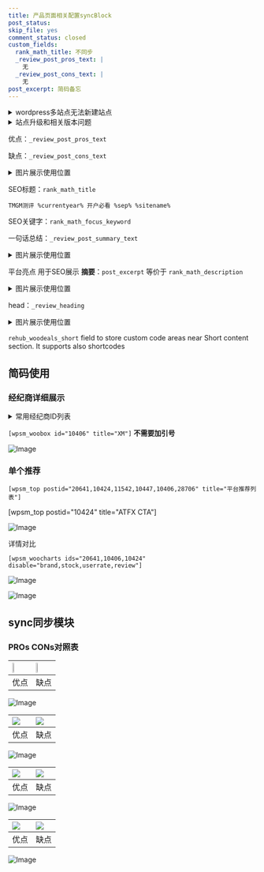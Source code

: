 ```yaml
---
title: 产品页面相关配置syncBlock
post_status: 
skip_file: yes
comment_status: closed
custom_fields:
  rank_math_title: 不同步
  _review_post_pros_text: |
    无
  _review_post_cons_text: |
    无
post_excerpt: 简码备忘
---
```

<details><summary>wordpress多站点无法新建站点</summary>

<li>和报错需要清理cookies一样的原因</li>
<li>wp-config.php里面<code>define( 'SUBDOMAIN_INSTALL', false );//子域名安装</code></li>
<li>新建子站点是用<code>define( 'SUBDOMAIN_INSTALL', true);//子域名安装</code> 完成以后，改成<code>false</code></li>
</details>

<details><summary>站点升级和相关版本问题</summary>

<p>wordpress：5.9.9
woocommerce：7.5.1
出现问题的地方：主题选项里面>><strong>Product layout >>compact style</strong></p>
<p>如何出现没有用过的字段 导致无法保存。先导出配置 然后进行修改，后面再次恢复即可。</p>
<p>出现部分字段无法显示时，需要返回默认布局后，对产品进行保存就好了。</p>
<p></p>
</details>

优点：`_review_post_pros_text`

缺点：`_review_post_cons_text`

<details><summary>图片展示使用位置</summary>

<img src="https://prod-files-secure.s3.us-west-2.amazonaws.com/39ed1227-6d7d-4570-be36-9ccd4a2c4241/f51d3d83-55d4-4bdf-9604-f37ec77ab556/Untitled.png?X-Amz-Algorithm=AWS4-HMAC-SHA256&X-Amz-Content-Sha256=UNSIGNED-PAYLOAD&X-Amz-Credential=ASIAZI2LB466XHIUEA4G%2F20250718%2Fus-west-2%2Fs3%2Faws4_request&X-Amz-Date=20250718T165521Z&X-Amz-Expires=3600&X-Amz-Security-Token=IQoJb3JpZ2luX2VjEHgaCXVzLXdlc3QtMiJGMEQCIBwHS%2BddKs1MJQt8EufsWBcWuDrVyH1Bp92KdyoKd%2FhIAiAjhxwSBWYQ7h0U4m0NVc94en%2BCkWMxKpTBssFy5kp%2BsyqIBAiR%2F%2F%2F%2F%2F%2F%2F%2F%2F%2F8BEAAaDDYzNzQyMzE4MzgwNSIMJg6jBdcOivktITsoKtwDXZDtmMoftDMTXtkhWov9qLqwgpYxDJHC9jqzaSiX5dkpz2jXq%2BgnWi8EKAbBwrjH41Ta14kyEjIZ8wazMe1PMozMVkC%2FZDZzeAJAYH%2FoMtdFa8Rs0mgFRfKVCXCBeD%2FAc4JUftjbicNe3%2FoJ2LubveQXLlUpJkSDvmryQzOeTvIBoEs4F5GGWKVGh51XjCyIE%2FWWt8s%2FIt34PXUhBGizwVbAzMOUgZx9vgGBAGV5Pz6%2B1egitqiwKj97QLcGH%2BmOPg%2B3welvnQQPYtsLL8wj9I2hSa9UTauVg4AxB1G1JLDw0Pjl4WkkHZjG8u7xdbgsevOyZitd9eI54ZhvxBotFFNyalIlA1utsJb1o0WwrEyl7G33SbCKh8liDlWkgZL91q0buVNFZ36USMx32HHBJrWpTFkCUCMqRfyMXsGmWUWYTtwnlgGFlkYegmxiNX%2BBkliOFOUL4DRTG8R0M8XFQEqs5AoYwG2JPCYTxmT18XNIq89%2BaCM0H4pp2cPuFzEUpuBSkK1oc1ALVHE4uB9CXvfQCUHcpm0YKV4TFYd%2FUsoTzYHl%2BnBbWxvYbY8MEAoi2J6zSYM635XKY5Zhx8tTjvwUUxuSSI%2FOWt2b%2FAPjBNiMA8%2B7ecYIGLLHOGowrc7pwwY6pgFzJvdcNn2ojcsHTH%2F%2BqspG5ITwaUYLEcfW3JIn6cz4VDdn1GExi3KJfY0cWSlgg9Eve5YbKS%2B3PYangX4dUd3tclTLIILnS8i4zufELkdFa%2F3rM9rQIGWHok9aQLojlxQlANi75fCxxkFueITI3H3VsJ1YPfOHpxYjvhIsGcccrKtZDQAlym8eraFaQrAN24qKXBVaLxLLxvlwa1S3xAn1sNctm1UT&X-Amz-Signature=73b7439cd193802d4164ced513cb3bdef9e56b68dd1387be531142abb5c81149&X-Amz-SignedHeaders=host&x-amz-checksum-mode=ENABLED&x-id=GetObject" alt="Image">
</details>

SEO标题：`rank_math_title`

`TMGM测评 %currentyear% 开户必看 %sep% %sitename%`

SEO关键字：`rank_math_focus_keyword`

一句话总结：`_review_post_summary_text`

<details><summary>图片展示使用位置</summary>

<img src="https://prod-files-secure.s3.us-west-2.amazonaws.com/39ed1227-6d7d-4570-be36-9ccd4a2c4241/4b96a922-296c-4f4e-8630-d1c870cbce01/Untitled.png?X-Amz-Algorithm=AWS4-HMAC-SHA256&X-Amz-Content-Sha256=UNSIGNED-PAYLOAD&X-Amz-Credential=ASIAZI2LB466SABX3DVI%2F20250718%2Fus-west-2%2Fs3%2Faws4_request&X-Amz-Date=20250718T165522Z&X-Amz-Expires=3600&X-Amz-Security-Token=IQoJb3JpZ2luX2VjEHgaCXVzLXdlc3QtMiJHMEUCIQD2YH9A92pUuLxaaz3mMMVEH0LIILKvTzaRAvIGQDkCHgIgcBAw9X2Ff9%2FOG%2F0why%2B0H6y7BetiyymJ95K3S3%2BLg7oqiAQIkf%2F%2F%2F%2F%2F%2F%2F%2F%2F%2FARAAGgw2Mzc0MjMxODM4MDUiDFqvVgleYYj%2BM%2BU%2F%2BircA5Ekt1iC0vM3CaW5%2BkWouOX1KKxK2KnUGs2i3bgnNBPoQSFNqPLi%2FGUCLs%2FVhahC50KepwWLE3Gkzar9m3Z00OYHsuRjMleZ3Q1%2BvsNxoswElIirguRVj4yH7fgtz9vAElxw4tDGNuKqKLUDpDnzOs2Fw8%2Fhlt%2FBIhDnXMoXgGKluzEqu7vZFXhRGcYpku4JFHYnfzsyyAfs4jrrM%2BotnQmMwdqRrxtbJQmO%2BZtPy%2FpILkx4YnFe9Y6jQztvhtxo04hl2C7wX2UfXXQ3UpkfrzZ9L71jC44QNhbhJkPiXo2s1qB%2Fl71XdZRvwx2KbnjmdKuFF2T8lxlddCAKz9yA2JW6CpVwtC7eaF2cl9iEjcCR4BiNfOg8vOHkKfYAcgxl3jHiBnFqfO9eksY6nHPOVdu%2Frb7zBWw5yuwg1WGvwQSrQ%2FQoZU1cijU%2BTIFIoBNHQKbHPL%2BVOnIC9wsMoSDAYI7mWOw2FCoyfRHBU13LbHRuM54gy1HV6ZKCq%2Fb%2BRFLkOV0FuXdeKgOG3kZ5TJspddt1IFP%2FUblSP3965%2FlfmD9v%2BUazlZZGjUUrx9VDOQnNtlbpAN0ilfR0W9nK5dpa1sI9gkLFNbjQx3oEfA9kKzKvUGvjpIUT3%2Ftja3TnMMHO6cMGOqUBkdixahPlQzD2aXw7ln3xpk1w2p82SNZ8q91UGn83z2MmIOCwNLLadZxavJ6rez%2BB0uduwaX1prYKSyFkVJP3qWgNCgER0wZj3IynH3xmpf0OYU1JuGAcz2KG9Bec6js27zy3mUk3Tc0xzIf6Bnth5skbbpO7GIjnUYab9rAsMAVjGKVGND6GC7ou%2BKBVP8t4lCj4t98EgUrQtVC7FynFIgpWX3ZD&X-Amz-Signature=507ffb678530ed05aab9f6d9acf3862cefd58ba3aeef659d014707278d804a8c&X-Amz-SignedHeaders=host&x-amz-checksum-mode=ENABLED&x-id=GetObject" alt="Image">
</details>

平台亮点 用于SEO展示 **摘要**：`post_excerpt`  等价于 `rank_math_description`

<details><summary>图片展示使用位置</summary>

<img src="https://prod-files-secure.s3.us-west-2.amazonaws.com/39ed1227-6d7d-4570-be36-9ccd4a2c4241/1ee11f63-b60a-4dfe-a7a7-d58ff23b5d88/Untitled.png?X-Amz-Algorithm=AWS4-HMAC-SHA256&X-Amz-Content-Sha256=UNSIGNED-PAYLOAD&X-Amz-Credential=ASIAZI2LB466SKISHTTM%2F20250718%2Fus-west-2%2Fs3%2Faws4_request&X-Amz-Date=20250718T165523Z&X-Amz-Expires=3600&X-Amz-Security-Token=IQoJb3JpZ2luX2VjEHgaCXVzLXdlc3QtMiJHMEUCIQDyUypa4Hp33CtnWSWQ%2BjwzY9x5fYIFPMUE0YvUN7oIUwIgbedmEsQWBzjaZSU22jxX9KnautxnsZAWLEOyx45NN3IqiAQIkP%2F%2F%2F%2F%2F%2F%2F%2F%2F%2FARAAGgw2Mzc0MjMxODM4MDUiDDUtMHNi7CVTfJIIfyrcA8r9pZ6hYWGSqPnNpSr2ajsEHCbtku8JNosXL7e8McqzIqwVrqXH8hFBjAbA57IsxUmFGpCnrAR3fRjl5Vu2rXmhe8mGZVVXZqOn9J%2FY29QloZzBrDuIZ4rFZdRQlz27BPsummEfFWDd52ZoR%2B4mOmkLCfjayaYKc9JPo0gLbqJtloyISk1ykYsn%2FsBhSteq5RtU5Pv1Ftu%2BOLxwr3GFRs7CvYX2N8YPfTNTYVhnU606bhSfL4HzmpYDpgdIIHxdlMviM6I%2FLxvFcXu3bsaKR2c7PwwqGR9qqA2o90Id0zz%2Bokhmd8X2qPu55W8qNmelc37hOgPdVz7e4FQzqZCvdn7trxnHUollzyQiYHqzxRb0rlZ3vloccRjL2sxfHAI8urQIrS4thaVjWsZ8qLlRvMDRsVlsOUIR6AThDB8MNJH8hLY1CI0A0NpXUjuDkVCd1vtTc6TqRamyRSvzk4tmKhQnRbUksAO5MdAAD6rqlBlVSw6ta0Lz7rfMSCwnEm0oqkdPc%2Boe1mPJhnnGe95gGm3LR5yTNh%2FyoB0dKIrc%2B%2BMUn%2FQNG82xeGljO8LAZrr%2BsGI%2BA%2F52VhJgABzwtV6ZYFmeDSxA2O5q%2FvYhj9%2BWMo6BI26D3VcRxPuQEGqEMKPO6cMGOqUBdKTXO8T3hVKMLYrdypzvrh%2BbDi1olmX%2BiGrsuFN8rKlR4gZoGfiWpPckfNUw1XMfb3MmjwntvsjC4%2F4j2b13ptgVAmRJkb7uD0cfhjiVfEz5%2BSgwHq9vFbRMGyO9OSCwZMZBc98YPcsp1cuzfr8tE%2Bgf7KW%2FhoJq%2BMYepgtpv4%2FvVc0Kl8SSSrPoMrhYxNfbekfXigBt%2BzQg6vA4hyit6NifEWhs&X-Amz-Signature=5b70dec9c3f8043ffd0cf5c7640d271b982be382de819df1636b2ef4dae4afed&X-Amz-SignedHeaders=host&x-amz-checksum-mode=ENABLED&x-id=GetObject" alt="Image">
<img src="https://prod-files-secure.s3.us-west-2.amazonaws.com/39ed1227-6d7d-4570-be36-9ccd4a2c4241/ad4118b5-78d8-4fbe-801e-3b29b5d99c01/Untitled.png?X-Amz-Algorithm=AWS4-HMAC-SHA256&X-Amz-Content-Sha256=UNSIGNED-PAYLOAD&X-Amz-Credential=ASIAZI2LB466SKISHTTM%2F20250718%2Fus-west-2%2Fs3%2Faws4_request&X-Amz-Date=20250718T165523Z&X-Amz-Expires=3600&X-Amz-Security-Token=IQoJb3JpZ2luX2VjEHgaCXVzLXdlc3QtMiJHMEUCIQDyUypa4Hp33CtnWSWQ%2BjwzY9x5fYIFPMUE0YvUN7oIUwIgbedmEsQWBzjaZSU22jxX9KnautxnsZAWLEOyx45NN3IqiAQIkP%2F%2F%2F%2F%2F%2F%2F%2F%2F%2FARAAGgw2Mzc0MjMxODM4MDUiDDUtMHNi7CVTfJIIfyrcA8r9pZ6hYWGSqPnNpSr2ajsEHCbtku8JNosXL7e8McqzIqwVrqXH8hFBjAbA57IsxUmFGpCnrAR3fRjl5Vu2rXmhe8mGZVVXZqOn9J%2FY29QloZzBrDuIZ4rFZdRQlz27BPsummEfFWDd52ZoR%2B4mOmkLCfjayaYKc9JPo0gLbqJtloyISk1ykYsn%2FsBhSteq5RtU5Pv1Ftu%2BOLxwr3GFRs7CvYX2N8YPfTNTYVhnU606bhSfL4HzmpYDpgdIIHxdlMviM6I%2FLxvFcXu3bsaKR2c7PwwqGR9qqA2o90Id0zz%2Bokhmd8X2qPu55W8qNmelc37hOgPdVz7e4FQzqZCvdn7trxnHUollzyQiYHqzxRb0rlZ3vloccRjL2sxfHAI8urQIrS4thaVjWsZ8qLlRvMDRsVlsOUIR6AThDB8MNJH8hLY1CI0A0NpXUjuDkVCd1vtTc6TqRamyRSvzk4tmKhQnRbUksAO5MdAAD6rqlBlVSw6ta0Lz7rfMSCwnEm0oqkdPc%2Boe1mPJhnnGe95gGm3LR5yTNh%2FyoB0dKIrc%2B%2BMUn%2FQNG82xeGljO8LAZrr%2BsGI%2BA%2F52VhJgABzwtV6ZYFmeDSxA2O5q%2FvYhj9%2BWMo6BI26D3VcRxPuQEGqEMKPO6cMGOqUBdKTXO8T3hVKMLYrdypzvrh%2BbDi1olmX%2BiGrsuFN8rKlR4gZoGfiWpPckfNUw1XMfb3MmjwntvsjC4%2F4j2b13ptgVAmRJkb7uD0cfhjiVfEz5%2BSgwHq9vFbRMGyO9OSCwZMZBc98YPcsp1cuzfr8tE%2Bgf7KW%2FhoJq%2BMYepgtpv4%2FvVc0Kl8SSSrPoMrhYxNfbekfXigBt%2BzQg6vA4hyit6NifEWhs&X-Amz-Signature=cacbbbec81a2112ec3d11635cb6ae611a7d667572e7c6c4412528717b57a0f5f&X-Amz-SignedHeaders=host&x-amz-checksum-mode=ENABLED&x-id=GetObject" alt="Image">
<img src="https://prod-files-secure.s3.us-west-2.amazonaws.com/39ed1227-6d7d-4570-be36-9ccd4a2c4241/a38cf7c9-a79c-4b64-9e94-13589fe0758b/Untitled.png?X-Amz-Algorithm=AWS4-HMAC-SHA256&X-Amz-Content-Sha256=UNSIGNED-PAYLOAD&X-Amz-Credential=ASIAZI2LB466SKISHTTM%2F20250718%2Fus-west-2%2Fs3%2Faws4_request&X-Amz-Date=20250718T165523Z&X-Amz-Expires=3600&X-Amz-Security-Token=IQoJb3JpZ2luX2VjEHgaCXVzLXdlc3QtMiJHMEUCIQDyUypa4Hp33CtnWSWQ%2BjwzY9x5fYIFPMUE0YvUN7oIUwIgbedmEsQWBzjaZSU22jxX9KnautxnsZAWLEOyx45NN3IqiAQIkP%2F%2F%2F%2F%2F%2F%2F%2F%2F%2FARAAGgw2Mzc0MjMxODM4MDUiDDUtMHNi7CVTfJIIfyrcA8r9pZ6hYWGSqPnNpSr2ajsEHCbtku8JNosXL7e8McqzIqwVrqXH8hFBjAbA57IsxUmFGpCnrAR3fRjl5Vu2rXmhe8mGZVVXZqOn9J%2FY29QloZzBrDuIZ4rFZdRQlz27BPsummEfFWDd52ZoR%2B4mOmkLCfjayaYKc9JPo0gLbqJtloyISk1ykYsn%2FsBhSteq5RtU5Pv1Ftu%2BOLxwr3GFRs7CvYX2N8YPfTNTYVhnU606bhSfL4HzmpYDpgdIIHxdlMviM6I%2FLxvFcXu3bsaKR2c7PwwqGR9qqA2o90Id0zz%2Bokhmd8X2qPu55W8qNmelc37hOgPdVz7e4FQzqZCvdn7trxnHUollzyQiYHqzxRb0rlZ3vloccRjL2sxfHAI8urQIrS4thaVjWsZ8qLlRvMDRsVlsOUIR6AThDB8MNJH8hLY1CI0A0NpXUjuDkVCd1vtTc6TqRamyRSvzk4tmKhQnRbUksAO5MdAAD6rqlBlVSw6ta0Lz7rfMSCwnEm0oqkdPc%2Boe1mPJhnnGe95gGm3LR5yTNh%2FyoB0dKIrc%2B%2BMUn%2FQNG82xeGljO8LAZrr%2BsGI%2BA%2F52VhJgABzwtV6ZYFmeDSxA2O5q%2FvYhj9%2BWMo6BI26D3VcRxPuQEGqEMKPO6cMGOqUBdKTXO8T3hVKMLYrdypzvrh%2BbDi1olmX%2BiGrsuFN8rKlR4gZoGfiWpPckfNUw1XMfb3MmjwntvsjC4%2F4j2b13ptgVAmRJkb7uD0cfhjiVfEz5%2BSgwHq9vFbRMGyO9OSCwZMZBc98YPcsp1cuzfr8tE%2Bgf7KW%2FhoJq%2BMYepgtpv4%2FvVc0Kl8SSSrPoMrhYxNfbekfXigBt%2BzQg6vA4hyit6NifEWhs&X-Amz-Signature=4119dcad06cd7ac3f1e337271c882557f00749b77b81577e88b6fd1231b65d6f&X-Amz-SignedHeaders=host&x-amz-checksum-mode=ENABLED&x-id=GetObject" alt="Image">
<img src="https://prod-files-secure.s3.us-west-2.amazonaws.com/39ed1227-6d7d-4570-be36-9ccd4a2c4241/7da6fc1e-d2ac-42ae-8c75-cb5749aa18f6/Untitled.png?X-Amz-Algorithm=AWS4-HMAC-SHA256&X-Amz-Content-Sha256=UNSIGNED-PAYLOAD&X-Amz-Credential=ASIAZI2LB466SKISHTTM%2F20250718%2Fus-west-2%2Fs3%2Faws4_request&X-Amz-Date=20250718T165523Z&X-Amz-Expires=3600&X-Amz-Security-Token=IQoJb3JpZ2luX2VjEHgaCXVzLXdlc3QtMiJHMEUCIQDyUypa4Hp33CtnWSWQ%2BjwzY9x5fYIFPMUE0YvUN7oIUwIgbedmEsQWBzjaZSU22jxX9KnautxnsZAWLEOyx45NN3IqiAQIkP%2F%2F%2F%2F%2F%2F%2F%2F%2F%2FARAAGgw2Mzc0MjMxODM4MDUiDDUtMHNi7CVTfJIIfyrcA8r9pZ6hYWGSqPnNpSr2ajsEHCbtku8JNosXL7e8McqzIqwVrqXH8hFBjAbA57IsxUmFGpCnrAR3fRjl5Vu2rXmhe8mGZVVXZqOn9J%2FY29QloZzBrDuIZ4rFZdRQlz27BPsummEfFWDd52ZoR%2B4mOmkLCfjayaYKc9JPo0gLbqJtloyISk1ykYsn%2FsBhSteq5RtU5Pv1Ftu%2BOLxwr3GFRs7CvYX2N8YPfTNTYVhnU606bhSfL4HzmpYDpgdIIHxdlMviM6I%2FLxvFcXu3bsaKR2c7PwwqGR9qqA2o90Id0zz%2Bokhmd8X2qPu55W8qNmelc37hOgPdVz7e4FQzqZCvdn7trxnHUollzyQiYHqzxRb0rlZ3vloccRjL2sxfHAI8urQIrS4thaVjWsZ8qLlRvMDRsVlsOUIR6AThDB8MNJH8hLY1CI0A0NpXUjuDkVCd1vtTc6TqRamyRSvzk4tmKhQnRbUksAO5MdAAD6rqlBlVSw6ta0Lz7rfMSCwnEm0oqkdPc%2Boe1mPJhnnGe95gGm3LR5yTNh%2FyoB0dKIrc%2B%2BMUn%2FQNG82xeGljO8LAZrr%2BsGI%2BA%2F52VhJgABzwtV6ZYFmeDSxA2O5q%2FvYhj9%2BWMo6BI26D3VcRxPuQEGqEMKPO6cMGOqUBdKTXO8T3hVKMLYrdypzvrh%2BbDi1olmX%2BiGrsuFN8rKlR4gZoGfiWpPckfNUw1XMfb3MmjwntvsjC4%2F4j2b13ptgVAmRJkb7uD0cfhjiVfEz5%2BSgwHq9vFbRMGyO9OSCwZMZBc98YPcsp1cuzfr8tE%2Bgf7KW%2FhoJq%2BMYepgtpv4%2FvVc0Kl8SSSrPoMrhYxNfbekfXigBt%2BzQg6vA4hyit6NifEWhs&X-Amz-Signature=698117073868864f5f2d6e1ddc4f9cbe187df13470b211aa5165591ba743a408&X-Amz-SignedHeaders=host&x-amz-checksum-mode=ENABLED&x-id=GetObject" alt="Image">
<img src="https://prod-files-secure.s3.us-west-2.amazonaws.com/39ed1227-6d7d-4570-be36-9ccd4a2c4241/7e97f40a-eaee-47f5-b2f9-475f96808fa7/Untitled.png?X-Amz-Algorithm=AWS4-HMAC-SHA256&X-Amz-Content-Sha256=UNSIGNED-PAYLOAD&X-Amz-Credential=ASIAZI2LB466SKISHTTM%2F20250718%2Fus-west-2%2Fs3%2Faws4_request&X-Amz-Date=20250718T165523Z&X-Amz-Expires=3600&X-Amz-Security-Token=IQoJb3JpZ2luX2VjEHgaCXVzLXdlc3QtMiJHMEUCIQDyUypa4Hp33CtnWSWQ%2BjwzY9x5fYIFPMUE0YvUN7oIUwIgbedmEsQWBzjaZSU22jxX9KnautxnsZAWLEOyx45NN3IqiAQIkP%2F%2F%2F%2F%2F%2F%2F%2F%2F%2FARAAGgw2Mzc0MjMxODM4MDUiDDUtMHNi7CVTfJIIfyrcA8r9pZ6hYWGSqPnNpSr2ajsEHCbtku8JNosXL7e8McqzIqwVrqXH8hFBjAbA57IsxUmFGpCnrAR3fRjl5Vu2rXmhe8mGZVVXZqOn9J%2FY29QloZzBrDuIZ4rFZdRQlz27BPsummEfFWDd52ZoR%2B4mOmkLCfjayaYKc9JPo0gLbqJtloyISk1ykYsn%2FsBhSteq5RtU5Pv1Ftu%2BOLxwr3GFRs7CvYX2N8YPfTNTYVhnU606bhSfL4HzmpYDpgdIIHxdlMviM6I%2FLxvFcXu3bsaKR2c7PwwqGR9qqA2o90Id0zz%2Bokhmd8X2qPu55W8qNmelc37hOgPdVz7e4FQzqZCvdn7trxnHUollzyQiYHqzxRb0rlZ3vloccRjL2sxfHAI8urQIrS4thaVjWsZ8qLlRvMDRsVlsOUIR6AThDB8MNJH8hLY1CI0A0NpXUjuDkVCd1vtTc6TqRamyRSvzk4tmKhQnRbUksAO5MdAAD6rqlBlVSw6ta0Lz7rfMSCwnEm0oqkdPc%2Boe1mPJhnnGe95gGm3LR5yTNh%2FyoB0dKIrc%2B%2BMUn%2FQNG82xeGljO8LAZrr%2BsGI%2BA%2F52VhJgABzwtV6ZYFmeDSxA2O5q%2FvYhj9%2BWMo6BI26D3VcRxPuQEGqEMKPO6cMGOqUBdKTXO8T3hVKMLYrdypzvrh%2BbDi1olmX%2BiGrsuFN8rKlR4gZoGfiWpPckfNUw1XMfb3MmjwntvsjC4%2F4j2b13ptgVAmRJkb7uD0cfhjiVfEz5%2BSgwHq9vFbRMGyO9OSCwZMZBc98YPcsp1cuzfr8tE%2Bgf7KW%2FhoJq%2BMYepgtpv4%2FvVc0Kl8SSSrPoMrhYxNfbekfXigBt%2BzQg6vA4hyit6NifEWhs&X-Amz-Signature=cf8a6aa3fc74ce431573a8ffb875ef02d68f2dc6a4733410ed76baea17efd801&X-Amz-SignedHeaders=host&x-amz-checksum-mode=ENABLED&x-id=GetObject" alt="Image">
</details>

head：`_review_heading`

<details><summary>图片展示使用位置</summary>

<img src="https://prod-files-secure.s3.us-west-2.amazonaws.com/39ed1227-6d7d-4570-be36-9ccd4a2c4241/3a4650ad-9887-415c-889a-edd51fa54f27/Untitled.png?X-Amz-Algorithm=AWS4-HMAC-SHA256&X-Amz-Content-Sha256=UNSIGNED-PAYLOAD&X-Amz-Credential=ASIAZI2LB466W5SERTFJ%2F20250718%2Fus-west-2%2Fs3%2Faws4_request&X-Amz-Date=20250718T165523Z&X-Amz-Expires=3600&X-Amz-Security-Token=IQoJb3JpZ2luX2VjEHgaCXVzLXdlc3QtMiJIMEYCIQCkXb4xlRJNmHGS8GmhjzMEAoAAWhDWIkLBGlBmqqQYpQIhAKkbedeJ%2FyvjBSF%2FNtdYU1Kk9eCVuJvBJ4nFZLn5LYBFKogECJH%2F%2F%2F%2F%2F%2F%2F%2F%2F%2FwEQABoMNjM3NDIzMTgzODA1Igwcl7d5sqN0981eEZkq3APoOLQvJlox2wW6qcaCGh5yMs2Y6FdIUqrMzVF7eKJuO5YBzUvS6RKMyOpGvE2vAyfR4BQjysvMBQAkgTE2EORfIsH5bu1kiTZTF9O%2F3GzzZpvSQNJd1NfFn%2BwsKsRZR1jhKOjedRvyDv%2BDqsihZwpYi08XmpuioYaHbk4GgDOQB80mDDAR2%2Bf6ge7tj3G9yLgtIQmp2pdTdv6p02Js2DEtjIxzf2tzk6dG7RmW3cdikBC89QD%2Ff5JGg%2BY7%2BpQ95E5e8Fd3uSaCz6m8MdjpFyjPaeZg4cuDIjQQS7EssT0mwxqIZ5i8sZAxwuVe7j6F%2Fa84BEihrITZB0jDN1KinAH7XwSdOH%2F15bIsyry64%2FS4yYWxXGhPuyg7CqxQ699hAymXRzcMyGh8lHnM%2BMNoBLZt6R%2F%2FqesvCsMBNtdfFjS0yGa7BzenbEQx4dup0Je8zTX%2Ftv8yK%2B1Y97XKbCYD%2FqF6recL3JbxFilVjgt5n4GoZ5F2jrN6MshzzGjrRK%2FSjmJQ2uz%2BPgPNQfnNZmSTs1sRzIlLGOMLlT4WJHSjwLtpaeSvavmY1TQWo9oSYEfvyxFrM%2FGo5IOBOzHJl535qsB%2BhYgPjytzz3VQyTBclT9GSIgV%2F7YJN%2FUeBfgXMzDLzunDBjqkAXlvKIqUwCJg484CajPo%2FomCDik2YK%2FondRbq0OL5FJRTrEkpMyLWnwJohnWmu9uFkbkLWeY0mCnYLIi%2FaHLfQDdGhUG5S6sP0PzYkZkOmSNyjOlqmgjqN7DZ0KCnFlnIF0uEd7kO%2F7SRjoFALvOuitJDm%2Fy8IBjY3qSfE32IFvOyWFEbiK3FDVMzp1qjOhNwar4kRRStWQu9%2F94X3Zx2J5QgUtk&X-Amz-Signature=99189d32aa08bc0689d48742894c7b3973fd17b2eb219f52af4b9a8355b120b0&X-Amz-SignedHeaders=host&x-amz-checksum-mode=ENABLED&x-id=GetObject" alt="Image">
</details>

`rehub_woodeals_short`	field to store custom code areas near Short content section. It supports also shortcodes



## 简码使用

### 经纪商详细展示

<details><summary>常用经纪商ID列表</summary>

<pre><code class="php">嘉盛 ===> 20641  [wpsm_woobox id="20641" title="嘉盛"]
易信easymarkets ===> 11542  [wpsm_woobox id="11542" title="易信easymarkets"]
ATFX外汇 ===> 10424  [wpsm_woobox id="10424" title="ATFX"]
XM ===> 10406  [wpsm_woobox id="10406" title="XM"]
TMGM ===> 29622  [wpsm_woobox id="29622" title="TMGM"]
HYCM ===> 10447  [wpsm_woobox id="10447" title="HYCM"]
fpmarkets澳福外汇 ===> 20639  [wpsm_woobox id="20639" title="fpmarkets澳福外汇"]</code></pre>
</details>

`[wpsm_woobox id="10406" title="XM"]` **不需要加引号**

![Image](https://prod-files-secure.s3.us-west-2.amazonaws.com/39ed1227-6d7d-4570-be36-9ccd4a2c4241/4f898f9d-0fa7-4e43-acd3-ac6bc7be575a/Untitled.png?X-Amz-Algorithm=AWS4-HMAC-SHA256&X-Amz-Content-Sha256=UNSIGNED-PAYLOAD&X-Amz-Credential=ASIAZI2LB466YDEEZGYJ%2F20250718%2Fus-west-2%2Fs3%2Faws4_request&X-Amz-Date=20250718T165520Z&X-Amz-Expires=3600&X-Amz-Security-Token=IQoJb3JpZ2luX2VjEHgaCXVzLXdlc3QtMiJGMEQCIFRdxEOdmBbjd9fHZoQoVwA3MnWItMIhWJL5C4ll%2BfjYAiAxm2%2BF58Z03oKJlBokoqgkH7J71eCV0TawZ9LVSHHjDCqIBAiQ%2F%2F%2F%2F%2F%2F%2F%2F%2F%2F8BEAAaDDYzNzQyMzE4MzgwNSIM8Pucx%2BJFXPHWS%2FtmKtwDVT2gaPd9Sg5981uNEGjfOTGONsk9j4o8JRgAQ8tqXzHIpMBNqXrUDm4C5z5SMO%2FmMBhHwVh5WJc%2F6iqcRqkNs9hmK47xItV5R%2F2fkbEjwZiDkIpcKfflCjLSxJ1iUL5cLD6VhEao38bR2FaB6U3izOmUVgQObwyySLw6isTwaOTWFiGL1sBKgJDK6PuQM8b5K%2Bvecf1V5HwyBey89KaIw%2FnIxL1GTkzhcrt2OZJbtHBlZdwgMq6%2BCsYx4dwwDrLyRaMRxJx71CcJYebpVhG0NkPtoPad8Md1sd1x%2BPmUSoS0jTdIXSRL1xrkawcMeeODKiDzzHvSzgdcWzb3YZilryusC53Ygq0c0N1lKgxAqkM7K32Belww7gjuclhAsTvKwUxqmy86WlegqYI6gXasrZH2LhudCX3JecYs9jHnkDsHvA2ca%2BAUrgIQxM9NJWiPavCGS2tGeNhM8p2PfWmjXfgDJQLKA7TMpxGj8mSY5Ywr4avJTWCUrCmpuJo%2FJVkXJo%2B2zaUb5KyobExrhGtpPJAcnahhTbSPznBkhUFc8cYZaMPeVwzouqm3Mh9k%2Bwj8qWhy4buBl6d7HYVeLCOWRGD%2BYR0xx5B%2BmHtF%2F6MWslugP378zB7VjD6e05gw9s7pwwY6pgFFERbru87mULcY5emcNXHG7jIraH0Fzy78q2HuEpOewM67h6Wyz6h5zKk6ocHCdqR2CtDkwIsEE7fpsnNK83P6h%2FC1F6HcTd%2BYkKiu7%2Fi9CN5CV%2FxwkBukYhQaAnJuzlMb%2BQDZoUb%2Bfu3vzTXqUGUp9WD6NIce1OmLdheiF9rD%2FGaFgU6PAqXAkJsEdOFz9nMaDkg%2BT1KCsDljSyo9CCqhBOjmhfUd&X-Amz-Signature=1aa4f48a5e185a7cb623f57e451e420318059c6d952887984c9d0af36e18323d&X-Amz-SignedHeaders=host&x-amz-checksum-mode=ENABLED&x-id=GetObject)

### 单个推荐
`[wpsm_top postid="20641,10424,11542,10447,10406,28706" title="平台推荐列表"]`

[wpsm_top postid="10424" title="ATFX CTA"]

![Image](https://prod-files-secure.s3.us-west-2.amazonaws.com/39ed1227-6d7d-4570-be36-9ccd4a2c4241/5ac620dc-51a8-48b6-b55d-91f47299193c/Untitled.png?X-Amz-Algorithm=AWS4-HMAC-SHA256&X-Amz-Content-Sha256=UNSIGNED-PAYLOAD&X-Amz-Credential=ASIAZI2LB466YDEEZGYJ%2F20250718%2Fus-west-2%2Fs3%2Faws4_request&X-Amz-Date=20250718T165520Z&X-Amz-Expires=3600&X-Amz-Security-Token=IQoJb3JpZ2luX2VjEHgaCXVzLXdlc3QtMiJGMEQCIFRdxEOdmBbjd9fHZoQoVwA3MnWItMIhWJL5C4ll%2BfjYAiAxm2%2BF58Z03oKJlBokoqgkH7J71eCV0TawZ9LVSHHjDCqIBAiQ%2F%2F%2F%2F%2F%2F%2F%2F%2F%2F8BEAAaDDYzNzQyMzE4MzgwNSIM8Pucx%2BJFXPHWS%2FtmKtwDVT2gaPd9Sg5981uNEGjfOTGONsk9j4o8JRgAQ8tqXzHIpMBNqXrUDm4C5z5SMO%2FmMBhHwVh5WJc%2F6iqcRqkNs9hmK47xItV5R%2F2fkbEjwZiDkIpcKfflCjLSxJ1iUL5cLD6VhEao38bR2FaB6U3izOmUVgQObwyySLw6isTwaOTWFiGL1sBKgJDK6PuQM8b5K%2Bvecf1V5HwyBey89KaIw%2FnIxL1GTkzhcrt2OZJbtHBlZdwgMq6%2BCsYx4dwwDrLyRaMRxJx71CcJYebpVhG0NkPtoPad8Md1sd1x%2BPmUSoS0jTdIXSRL1xrkawcMeeODKiDzzHvSzgdcWzb3YZilryusC53Ygq0c0N1lKgxAqkM7K32Belww7gjuclhAsTvKwUxqmy86WlegqYI6gXasrZH2LhudCX3JecYs9jHnkDsHvA2ca%2BAUrgIQxM9NJWiPavCGS2tGeNhM8p2PfWmjXfgDJQLKA7TMpxGj8mSY5Ywr4avJTWCUrCmpuJo%2FJVkXJo%2B2zaUb5KyobExrhGtpPJAcnahhTbSPznBkhUFc8cYZaMPeVwzouqm3Mh9k%2Bwj8qWhy4buBl6d7HYVeLCOWRGD%2BYR0xx5B%2BmHtF%2F6MWslugP378zB7VjD6e05gw9s7pwwY6pgFFERbru87mULcY5emcNXHG7jIraH0Fzy78q2HuEpOewM67h6Wyz6h5zKk6ocHCdqR2CtDkwIsEE7fpsnNK83P6h%2FC1F6HcTd%2BYkKiu7%2Fi9CN5CV%2FxwkBukYhQaAnJuzlMb%2BQDZoUb%2Bfu3vzTXqUGUp9WD6NIce1OmLdheiF9rD%2FGaFgU6PAqXAkJsEdOFz9nMaDkg%2BT1KCsDljSyo9CCqhBOjmhfUd&X-Amz-Signature=8afc2aa09156a45c3a6a79ffbb67bb18b3a84567cdc5aedc92f11fa2cbc260e3&X-Amz-SignedHeaders=host&x-amz-checksum-mode=ENABLED&x-id=GetObject)

详情对比

`[wpsm_woocharts ids="20641,10406,10424" disable="brand,stock,userrate,review"]`

![Image](https://prod-files-secure.s3.us-west-2.amazonaws.com/39ed1227-6d7d-4570-be36-9ccd4a2c4241/bf3ba45f-b9f3-4295-8aef-b4a495fd25f4/Untitled.png?X-Amz-Algorithm=AWS4-HMAC-SHA256&X-Amz-Content-Sha256=UNSIGNED-PAYLOAD&X-Amz-Credential=ASIAZI2LB466YDEEZGYJ%2F20250718%2Fus-west-2%2Fs3%2Faws4_request&X-Amz-Date=20250718T165520Z&X-Amz-Expires=3600&X-Amz-Security-Token=IQoJb3JpZ2luX2VjEHgaCXVzLXdlc3QtMiJGMEQCIFRdxEOdmBbjd9fHZoQoVwA3MnWItMIhWJL5C4ll%2BfjYAiAxm2%2BF58Z03oKJlBokoqgkH7J71eCV0TawZ9LVSHHjDCqIBAiQ%2F%2F%2F%2F%2F%2F%2F%2F%2F%2F8BEAAaDDYzNzQyMzE4MzgwNSIM8Pucx%2BJFXPHWS%2FtmKtwDVT2gaPd9Sg5981uNEGjfOTGONsk9j4o8JRgAQ8tqXzHIpMBNqXrUDm4C5z5SMO%2FmMBhHwVh5WJc%2F6iqcRqkNs9hmK47xItV5R%2F2fkbEjwZiDkIpcKfflCjLSxJ1iUL5cLD6VhEao38bR2FaB6U3izOmUVgQObwyySLw6isTwaOTWFiGL1sBKgJDK6PuQM8b5K%2Bvecf1V5HwyBey89KaIw%2FnIxL1GTkzhcrt2OZJbtHBlZdwgMq6%2BCsYx4dwwDrLyRaMRxJx71CcJYebpVhG0NkPtoPad8Md1sd1x%2BPmUSoS0jTdIXSRL1xrkawcMeeODKiDzzHvSzgdcWzb3YZilryusC53Ygq0c0N1lKgxAqkM7K32Belww7gjuclhAsTvKwUxqmy86WlegqYI6gXasrZH2LhudCX3JecYs9jHnkDsHvA2ca%2BAUrgIQxM9NJWiPavCGS2tGeNhM8p2PfWmjXfgDJQLKA7TMpxGj8mSY5Ywr4avJTWCUrCmpuJo%2FJVkXJo%2B2zaUb5KyobExrhGtpPJAcnahhTbSPznBkhUFc8cYZaMPeVwzouqm3Mh9k%2Bwj8qWhy4buBl6d7HYVeLCOWRGD%2BYR0xx5B%2BmHtF%2F6MWslugP378zB7VjD6e05gw9s7pwwY6pgFFERbru87mULcY5emcNXHG7jIraH0Fzy78q2HuEpOewM67h6Wyz6h5zKk6ocHCdqR2CtDkwIsEE7fpsnNK83P6h%2FC1F6HcTd%2BYkKiu7%2Fi9CN5CV%2FxwkBukYhQaAnJuzlMb%2BQDZoUb%2Bfu3vzTXqUGUp9WD6NIce1OmLdheiF9rD%2FGaFgU6PAqXAkJsEdOFz9nMaDkg%2BT1KCsDljSyo9CCqhBOjmhfUd&X-Amz-Signature=e7b74561238b6eed8e9dbdb18540566d07584270c6f705e73687dcdbe4bda89a&X-Amz-SignedHeaders=host&x-amz-checksum-mode=ENABLED&x-id=GetObject)

![Image](https://prod-files-secure.s3.us-west-2.amazonaws.com/39ed1227-6d7d-4570-be36-9ccd4a2c4241/30bc56ef-f383-4b48-9768-2ebc9e436ec0/Untitled.png?X-Amz-Algorithm=AWS4-HMAC-SHA256&X-Amz-Content-Sha256=UNSIGNED-PAYLOAD&X-Amz-Credential=ASIAZI2LB466YDEEZGYJ%2F20250718%2Fus-west-2%2Fs3%2Faws4_request&X-Amz-Date=20250718T165520Z&X-Amz-Expires=3600&X-Amz-Security-Token=IQoJb3JpZ2luX2VjEHgaCXVzLXdlc3QtMiJGMEQCIFRdxEOdmBbjd9fHZoQoVwA3MnWItMIhWJL5C4ll%2BfjYAiAxm2%2BF58Z03oKJlBokoqgkH7J71eCV0TawZ9LVSHHjDCqIBAiQ%2F%2F%2F%2F%2F%2F%2F%2F%2F%2F8BEAAaDDYzNzQyMzE4MzgwNSIM8Pucx%2BJFXPHWS%2FtmKtwDVT2gaPd9Sg5981uNEGjfOTGONsk9j4o8JRgAQ8tqXzHIpMBNqXrUDm4C5z5SMO%2FmMBhHwVh5WJc%2F6iqcRqkNs9hmK47xItV5R%2F2fkbEjwZiDkIpcKfflCjLSxJ1iUL5cLD6VhEao38bR2FaB6U3izOmUVgQObwyySLw6isTwaOTWFiGL1sBKgJDK6PuQM8b5K%2Bvecf1V5HwyBey89KaIw%2FnIxL1GTkzhcrt2OZJbtHBlZdwgMq6%2BCsYx4dwwDrLyRaMRxJx71CcJYebpVhG0NkPtoPad8Md1sd1x%2BPmUSoS0jTdIXSRL1xrkawcMeeODKiDzzHvSzgdcWzb3YZilryusC53Ygq0c0N1lKgxAqkM7K32Belww7gjuclhAsTvKwUxqmy86WlegqYI6gXasrZH2LhudCX3JecYs9jHnkDsHvA2ca%2BAUrgIQxM9NJWiPavCGS2tGeNhM8p2PfWmjXfgDJQLKA7TMpxGj8mSY5Ywr4avJTWCUrCmpuJo%2FJVkXJo%2B2zaUb5KyobExrhGtpPJAcnahhTbSPznBkhUFc8cYZaMPeVwzouqm3Mh9k%2Bwj8qWhy4buBl6d7HYVeLCOWRGD%2BYR0xx5B%2BmHtF%2F6MWslugP378zB7VjD6e05gw9s7pwwY6pgFFERbru87mULcY5emcNXHG7jIraH0Fzy78q2HuEpOewM67h6Wyz6h5zKk6ocHCdqR2CtDkwIsEE7fpsnNK83P6h%2FC1F6HcTd%2BYkKiu7%2Fi9CN5CV%2FxwkBukYhQaAnJuzlMb%2BQDZoUb%2Bfu3vzTXqUGUp9WD6NIce1OmLdheiF9rD%2FGaFgU6PAqXAkJsEdOFz9nMaDkg%2BT1KCsDljSyo9CCqhBOjmhfUd&X-Amz-Signature=d7ba3eba200a847066a9fe7266b7c47acdd304bb29cd3f9d5ca2179056d86594&X-Amz-SignedHeaders=host&x-amz-checksum-mode=ENABLED&x-id=GetObject)

## sync同步模块

### PROs CONs对照表

| <img src="https://cdn.ifttt.fun/gh/jarlin8/OSS@main/icons/customize/pros.svg" height="auto" width="37.3%"> | <img src="https://cdn.ifttt.fun/gh/jarlin8/OSS@main/icons/customize/cons.svg" height="auto" width="28.8%"> |
| :--- | :--- |
| 优点 | 缺点 |

![Image](https://prod-files-secure.s3.us-west-2.amazonaws.com/39ed1227-6d7d-4570-be36-9ccd4a2c4241/8742b755-dfb5-4004-9a5f-d6e561664bd8/Untitled.png?X-Amz-Algorithm=AWS4-HMAC-SHA256&X-Amz-Content-Sha256=UNSIGNED-PAYLOAD&X-Amz-Credential=ASIAZI2LB466YDEEZGYJ%2F20250718%2Fus-west-2%2Fs3%2Faws4_request&X-Amz-Date=20250718T165520Z&X-Amz-Expires=3600&X-Amz-Security-Token=IQoJb3JpZ2luX2VjEHgaCXVzLXdlc3QtMiJGMEQCIFRdxEOdmBbjd9fHZoQoVwA3MnWItMIhWJL5C4ll%2BfjYAiAxm2%2BF58Z03oKJlBokoqgkH7J71eCV0TawZ9LVSHHjDCqIBAiQ%2F%2F%2F%2F%2F%2F%2F%2F%2F%2F8BEAAaDDYzNzQyMzE4MzgwNSIM8Pucx%2BJFXPHWS%2FtmKtwDVT2gaPd9Sg5981uNEGjfOTGONsk9j4o8JRgAQ8tqXzHIpMBNqXrUDm4C5z5SMO%2FmMBhHwVh5WJc%2F6iqcRqkNs9hmK47xItV5R%2F2fkbEjwZiDkIpcKfflCjLSxJ1iUL5cLD6VhEao38bR2FaB6U3izOmUVgQObwyySLw6isTwaOTWFiGL1sBKgJDK6PuQM8b5K%2Bvecf1V5HwyBey89KaIw%2FnIxL1GTkzhcrt2OZJbtHBlZdwgMq6%2BCsYx4dwwDrLyRaMRxJx71CcJYebpVhG0NkPtoPad8Md1sd1x%2BPmUSoS0jTdIXSRL1xrkawcMeeODKiDzzHvSzgdcWzb3YZilryusC53Ygq0c0N1lKgxAqkM7K32Belww7gjuclhAsTvKwUxqmy86WlegqYI6gXasrZH2LhudCX3JecYs9jHnkDsHvA2ca%2BAUrgIQxM9NJWiPavCGS2tGeNhM8p2PfWmjXfgDJQLKA7TMpxGj8mSY5Ywr4avJTWCUrCmpuJo%2FJVkXJo%2B2zaUb5KyobExrhGtpPJAcnahhTbSPznBkhUFc8cYZaMPeVwzouqm3Mh9k%2Bwj8qWhy4buBl6d7HYVeLCOWRGD%2BYR0xx5B%2BmHtF%2F6MWslugP378zB7VjD6e05gw9s7pwwY6pgFFERbru87mULcY5emcNXHG7jIraH0Fzy78q2HuEpOewM67h6Wyz6h5zKk6ocHCdqR2CtDkwIsEE7fpsnNK83P6h%2FC1F6HcTd%2BYkKiu7%2Fi9CN5CV%2FxwkBukYhQaAnJuzlMb%2BQDZoUb%2Bfu3vzTXqUGUp9WD6NIce1OmLdheiF9rD%2FGaFgU6PAqXAkJsEdOFz9nMaDkg%2BT1KCsDljSyo9CCqhBOjmhfUd&X-Amz-Signature=a00c5a94c6e5f856e7bf2b4f675c97a0a9a8e6c52dae13a22abb0073b549d948&X-Amz-SignedHeaders=host&x-amz-checksum-mode=ENABLED&x-id=GetObject)

| <img src="https://cdn.ifttt.fun/gh/jarlin8/OSS@main/icons/customize/pros1.svg" height="auto"> | <img src="https://cdn.ifttt.fun/gh/jarlin8/OSS@main/icons/customize/cons1.svg" height="auto"> |
| :--- | :--- |
| 优点 | 缺点 |

![Image](https://prod-files-secure.s3.us-west-2.amazonaws.com/39ed1227-6d7d-4570-be36-9ccd4a2c4241/806358f8-c9c4-4e17-bb35-c6c76a5397a5/Untitled.png?X-Amz-Algorithm=AWS4-HMAC-SHA256&X-Amz-Content-Sha256=UNSIGNED-PAYLOAD&X-Amz-Credential=ASIAZI2LB466YDEEZGYJ%2F20250718%2Fus-west-2%2Fs3%2Faws4_request&X-Amz-Date=20250718T165520Z&X-Amz-Expires=3600&X-Amz-Security-Token=IQoJb3JpZ2luX2VjEHgaCXVzLXdlc3QtMiJGMEQCIFRdxEOdmBbjd9fHZoQoVwA3MnWItMIhWJL5C4ll%2BfjYAiAxm2%2BF58Z03oKJlBokoqgkH7J71eCV0TawZ9LVSHHjDCqIBAiQ%2F%2F%2F%2F%2F%2F%2F%2F%2F%2F8BEAAaDDYzNzQyMzE4MzgwNSIM8Pucx%2BJFXPHWS%2FtmKtwDVT2gaPd9Sg5981uNEGjfOTGONsk9j4o8JRgAQ8tqXzHIpMBNqXrUDm4C5z5SMO%2FmMBhHwVh5WJc%2F6iqcRqkNs9hmK47xItV5R%2F2fkbEjwZiDkIpcKfflCjLSxJ1iUL5cLD6VhEao38bR2FaB6U3izOmUVgQObwyySLw6isTwaOTWFiGL1sBKgJDK6PuQM8b5K%2Bvecf1V5HwyBey89KaIw%2FnIxL1GTkzhcrt2OZJbtHBlZdwgMq6%2BCsYx4dwwDrLyRaMRxJx71CcJYebpVhG0NkPtoPad8Md1sd1x%2BPmUSoS0jTdIXSRL1xrkawcMeeODKiDzzHvSzgdcWzb3YZilryusC53Ygq0c0N1lKgxAqkM7K32Belww7gjuclhAsTvKwUxqmy86WlegqYI6gXasrZH2LhudCX3JecYs9jHnkDsHvA2ca%2BAUrgIQxM9NJWiPavCGS2tGeNhM8p2PfWmjXfgDJQLKA7TMpxGj8mSY5Ywr4avJTWCUrCmpuJo%2FJVkXJo%2B2zaUb5KyobExrhGtpPJAcnahhTbSPznBkhUFc8cYZaMPeVwzouqm3Mh9k%2Bwj8qWhy4buBl6d7HYVeLCOWRGD%2BYR0xx5B%2BmHtF%2F6MWslugP378zB7VjD6e05gw9s7pwwY6pgFFERbru87mULcY5emcNXHG7jIraH0Fzy78q2HuEpOewM67h6Wyz6h5zKk6ocHCdqR2CtDkwIsEE7fpsnNK83P6h%2FC1F6HcTd%2BYkKiu7%2Fi9CN5CV%2FxwkBukYhQaAnJuzlMb%2BQDZoUb%2Bfu3vzTXqUGUp9WD6NIce1OmLdheiF9rD%2FGaFgU6PAqXAkJsEdOFz9nMaDkg%2BT1KCsDljSyo9CCqhBOjmhfUd&X-Amz-Signature=f3fef39d5eee3acefd2dab299a95794fce05c05805b30cbd8495817e590022cd&X-Amz-SignedHeaders=host&x-amz-checksum-mode=ENABLED&x-id=GetObject)

| <img src="https://cdn.ifttt.fun/gh/jarlin8/OSS@main/icons/customize/pros2.svg" height="auto"> | <img src="https://cdn.ifttt.fun/gh/jarlin8/OSS@main/icons/customize/cons2.svg" height="auto"> |
| :--- | :--- |
| 优点 | 缺点 |

![Image](https://prod-files-secure.s3.us-west-2.amazonaws.com/39ed1227-6d7d-4570-be36-9ccd4a2c4241/a9245ec9-70dd-4005-b534-0d54315fc5f3/Untitled.png?X-Amz-Algorithm=AWS4-HMAC-SHA256&X-Amz-Content-Sha256=UNSIGNED-PAYLOAD&X-Amz-Credential=ASIAZI2LB466YDEEZGYJ%2F20250718%2Fus-west-2%2Fs3%2Faws4_request&X-Amz-Date=20250718T165520Z&X-Amz-Expires=3600&X-Amz-Security-Token=IQoJb3JpZ2luX2VjEHgaCXVzLXdlc3QtMiJGMEQCIFRdxEOdmBbjd9fHZoQoVwA3MnWItMIhWJL5C4ll%2BfjYAiAxm2%2BF58Z03oKJlBokoqgkH7J71eCV0TawZ9LVSHHjDCqIBAiQ%2F%2F%2F%2F%2F%2F%2F%2F%2F%2F8BEAAaDDYzNzQyMzE4MzgwNSIM8Pucx%2BJFXPHWS%2FtmKtwDVT2gaPd9Sg5981uNEGjfOTGONsk9j4o8JRgAQ8tqXzHIpMBNqXrUDm4C5z5SMO%2FmMBhHwVh5WJc%2F6iqcRqkNs9hmK47xItV5R%2F2fkbEjwZiDkIpcKfflCjLSxJ1iUL5cLD6VhEao38bR2FaB6U3izOmUVgQObwyySLw6isTwaOTWFiGL1sBKgJDK6PuQM8b5K%2Bvecf1V5HwyBey89KaIw%2FnIxL1GTkzhcrt2OZJbtHBlZdwgMq6%2BCsYx4dwwDrLyRaMRxJx71CcJYebpVhG0NkPtoPad8Md1sd1x%2BPmUSoS0jTdIXSRL1xrkawcMeeODKiDzzHvSzgdcWzb3YZilryusC53Ygq0c0N1lKgxAqkM7K32Belww7gjuclhAsTvKwUxqmy86WlegqYI6gXasrZH2LhudCX3JecYs9jHnkDsHvA2ca%2BAUrgIQxM9NJWiPavCGS2tGeNhM8p2PfWmjXfgDJQLKA7TMpxGj8mSY5Ywr4avJTWCUrCmpuJo%2FJVkXJo%2B2zaUb5KyobExrhGtpPJAcnahhTbSPznBkhUFc8cYZaMPeVwzouqm3Mh9k%2Bwj8qWhy4buBl6d7HYVeLCOWRGD%2BYR0xx5B%2BmHtF%2F6MWslugP378zB7VjD6e05gw9s7pwwY6pgFFERbru87mULcY5emcNXHG7jIraH0Fzy78q2HuEpOewM67h6Wyz6h5zKk6ocHCdqR2CtDkwIsEE7fpsnNK83P6h%2FC1F6HcTd%2BYkKiu7%2Fi9CN5CV%2FxwkBukYhQaAnJuzlMb%2BQDZoUb%2Bfu3vzTXqUGUp9WD6NIce1OmLdheiF9rD%2FGaFgU6PAqXAkJsEdOFz9nMaDkg%2BT1KCsDljSyo9CCqhBOjmhfUd&X-Amz-Signature=60cefa63ab60a1a72b5a0d446243b643182d15531febc42bc5e7551a62233fd1&X-Amz-SignedHeaders=host&x-amz-checksum-mode=ENABLED&x-id=GetObject)

| <img src="https://cdn.ifttt.fun/gh/jarlin8/OSS@main/icons/customize/pros3.svg" height="auto"> | <img src="https://cdn.ifttt.fun/gh/jarlin8/OSS@main/icons/customize/cons3.svg" height="auto"> |
| :--- | :--- |
| 优点 | 缺点 |

![Image](https://prod-files-secure.s3.us-west-2.amazonaws.com/39ed1227-6d7d-4570-be36-9ccd4a2c4241/e1e580a2-2e5c-4780-9ff4-19c318fc2284/Untitled.png?X-Amz-Algorithm=AWS4-HMAC-SHA256&X-Amz-Content-Sha256=UNSIGNED-PAYLOAD&X-Amz-Credential=ASIAZI2LB466YDEEZGYJ%2F20250718%2Fus-west-2%2Fs3%2Faws4_request&X-Amz-Date=20250718T165520Z&X-Amz-Expires=3600&X-Amz-Security-Token=IQoJb3JpZ2luX2VjEHgaCXVzLXdlc3QtMiJGMEQCIFRdxEOdmBbjd9fHZoQoVwA3MnWItMIhWJL5C4ll%2BfjYAiAxm2%2BF58Z03oKJlBokoqgkH7J71eCV0TawZ9LVSHHjDCqIBAiQ%2F%2F%2F%2F%2F%2F%2F%2F%2F%2F8BEAAaDDYzNzQyMzE4MzgwNSIM8Pucx%2BJFXPHWS%2FtmKtwDVT2gaPd9Sg5981uNEGjfOTGONsk9j4o8JRgAQ8tqXzHIpMBNqXrUDm4C5z5SMO%2FmMBhHwVh5WJc%2F6iqcRqkNs9hmK47xItV5R%2F2fkbEjwZiDkIpcKfflCjLSxJ1iUL5cLD6VhEao38bR2FaB6U3izOmUVgQObwyySLw6isTwaOTWFiGL1sBKgJDK6PuQM8b5K%2Bvecf1V5HwyBey89KaIw%2FnIxL1GTkzhcrt2OZJbtHBlZdwgMq6%2BCsYx4dwwDrLyRaMRxJx71CcJYebpVhG0NkPtoPad8Md1sd1x%2BPmUSoS0jTdIXSRL1xrkawcMeeODKiDzzHvSzgdcWzb3YZilryusC53Ygq0c0N1lKgxAqkM7K32Belww7gjuclhAsTvKwUxqmy86WlegqYI6gXasrZH2LhudCX3JecYs9jHnkDsHvA2ca%2BAUrgIQxM9NJWiPavCGS2tGeNhM8p2PfWmjXfgDJQLKA7TMpxGj8mSY5Ywr4avJTWCUrCmpuJo%2FJVkXJo%2B2zaUb5KyobExrhGtpPJAcnahhTbSPznBkhUFc8cYZaMPeVwzouqm3Mh9k%2Bwj8qWhy4buBl6d7HYVeLCOWRGD%2BYR0xx5B%2BmHtF%2F6MWslugP378zB7VjD6e05gw9s7pwwY6pgFFERbru87mULcY5emcNXHG7jIraH0Fzy78q2HuEpOewM67h6Wyz6h5zKk6ocHCdqR2CtDkwIsEE7fpsnNK83P6h%2FC1F6HcTd%2BYkKiu7%2Fi9CN5CV%2FxwkBukYhQaAnJuzlMb%2BQDZoUb%2Bfu3vzTXqUGUp9WD6NIce1OmLdheiF9rD%2FGaFgU6PAqXAkJsEdOFz9nMaDkg%2BT1KCsDljSyo9CCqhBOjmhfUd&X-Amz-Signature=869501b60ac749d2d852602ba2cb354a01d43b7a8ea0d15f11897335ae1d31c4&X-Amz-SignedHeaders=host&x-amz-checksum-mode=ENABLED&x-id=GetObject)